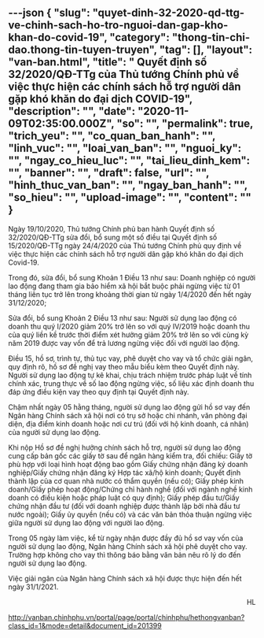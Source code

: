 ---json
{
    "slug": "quyet-dinh-32-2020-qd-ttg-ve-chinh-sach-ho-tro-nguoi-dan-gap-kho-khan-do-covid-19",
    "category": "thong-tin-chi-dao.thong-tin-tuyen-truyen",
    "tag": [],
    "layout": "van-ban.html",
    "title": " Quyết định số 32/2020/QĐ-TTg của Thủ tướng Chính phủ về việc  thực hiện các chính sách hỗ trợ người dân gặp khó khăn do đại dịch COVID-19",
    "description": "",
    "date": "2020-11-09T02:35:00.000Z",
    "so": "",
    "permalink": true,
    "trich_yeu": "",
    "co_quan_ban_hanh": "",
    "linh_vuc": "",
    "loai_van_ban": "",
    "nguoi_ky": "",
    "ngay_co_hieu_luc": "",
    "tai_lieu_dinh_kem": "",
    "banner": "",
    "draft": false,
    "url": "",
    "hinh_thuc_van_ban": "",
    "ngay_ban_hanh": "",
    "so_hieu": "",
    "upload-image": "",
    "__content__": ""
}
---
<p>Ng&agrave;y 19/10/2020, Thủ tướng Ch&iacute;nh phủ ban h&agrave;nh Quyết định số 32/2020/QĐ-TTg sửa đổi, bổ sung một số điều tại Quyết định số 15/2020/QĐ-TTg ng&agrave;y 24/4/2020 của Thủ tướng Ch&iacute;nh phủ quy định về việc thực hiện c&aacute;c ch&iacute;nh s&aacute;ch hỗ trợ người d&acirc;n gặp kh&oacute; khăn do đại dịch Covid-19.</p>

<p>Trong đ&oacute;, sửa đổi, bổ sung Khoản 1 Điều 13 như sau: Doanh nghiệp c&oacute; người lao động đang tham gia bảo hiểm x&atilde; hội bắt buộc phải ngừng việc từ 01 th&aacute;ng li&ecirc;n tục trở l&ecirc;n trong khoảng thời gian từ ng&agrave;y 1/4/2020 đến hết ng&agrave;y 31/12/2020;</p>

<p>Sửa đổi, bổ sung Khoản 2 Điều 13 như sau: Người sử dụng lao động c&oacute; doanh thu qu&yacute; I/2020 giảm 20% trở l&ecirc;n so với qu&yacute; IV/2019 hoặc doanh thu của qu&yacute; liền kề trước thời điểm x&eacute;t hưởng giảm 20% trở l&ecirc;n so với c&ugrave;ng kỳ năm 2019 được vay vốn để trả lương ngừng việc đối với người lao động.</p>

<p>Điều 15, hồ sơ, tr&igrave;nh tự, thủ tục vay, ph&ecirc; duyệt cho vay v&agrave; tổ chức giải ng&acirc;n, quy định r&otilde;, hồ sơ đề nghị vay theo mẫu biểu k&egrave;m theo Quyết định n&agrave;y. Người sử dụng lao động tự k&ecirc; khai, chịu tr&aacute;ch nhiệm trước ph&aacute;p luật về t&iacute;nh ch&iacute;nh x&aacute;c, trung thực về số lao động ngừng việc, số liệu x&aacute;c định doanh thu đ&aacute;p ứng điều kiện vay theo quy định tại Quyết định n&agrave;y.</p>

<p>Chậm nhất ng&agrave;y 05 hằng th&aacute;ng, người sử dụng lao động gửi hồ sơ vay đến Ng&acirc;n h&agrave;ng Ch&iacute;nh s&aacute;ch x&atilde; hội nơi c&oacute; trụ sở hoặc chi nh&aacute;nh, văn ph&ograve;ng đại diện, địa điểm kinh doanh hoặc nơi cư tr&uacute; (đối với hộ kinh doanh, c&aacute; nh&acirc;n) của người sử dụng lao động.</p>

<p>Khi nộp Hồ sơ đề nghị hưởng ch&iacute;nh s&aacute;ch hỗ trợ, người sử dụng lao động cung cấp bản gốc c&aacute;c giấy tờ sau để ng&acirc;n h&agrave;ng kiểm tra, đối chiếu: Giấy tờ ph&ugrave; hợp với loại h&igrave;nh hoạt động bao gồm Giấy chứng nhận đăng k&yacute; doanh nghiệp/Giấy chứng nhận đăng k&yacute; Hợp t&aacute;c x&atilde;/hộ kinh doanh; Quyết định th&agrave;nh lập của cơ quan nh&agrave; nước c&oacute; thẩm quyền (nếu c&oacute;); Giấy ph&eacute;p kinh doanh/Giấy ph&eacute;p hoạt động/Chứng chỉ h&agrave;nh nghề (đối với ng&agrave;nh nghề kinh doanh c&oacute; điều kiện hoặc ph&aacute;p luật c&oacute; quy định); Giấy ph&eacute;p đầu tư/Giấy chứng nhận đầu tư (đối với doanh nghiệp được th&agrave;nh lập bởi nh&agrave; đầu tư nước ngo&agrave;i); Giấy ủy quyền (nếu c&oacute;) v&agrave; c&aacute;c văn bản thỏa thuận ngừng việc giữa người sử dụng lao động với người lao động.</p>

<p>Trong 05 ng&agrave;y l&agrave;m việc, kể từ ng&agrave;y nhận được đầy đủ hồ sơ vay vốn của người sử dụng lao động, Ng&acirc;n h&agrave;ng Ch&iacute;nh s&aacute;ch x&atilde; hội ph&ecirc; duyệt cho vay. Trường hợp kh&ocirc;ng cho vay th&igrave; th&ocirc;ng b&aacute;o bằng văn bản n&ecirc;u r&otilde; l&yacute; do đến người sử dụng lao động.</p>

<p>Việc giải ng&acirc;n của Ng&acirc;n h&agrave;ng Ch&iacute;nh s&aacute;ch x&atilde; hội được thực hiện đến hết ng&agrave;y 31/1/2021.</p>

<p style="text-align:right">HL</p>

<p><a href="http://vanban.chinhphu.vn/portal/page/portal/chinhphu/hethongvanban?class_id=1&amp;mode=detail&amp;document_id=201399">http://vanban.chinhphu.vn/portal/page/portal/chinhphu/hethongvanban?class_id=1&amp;mode=detail&amp;document_id=201399</a></p>

<p>&nbsp;</p>
